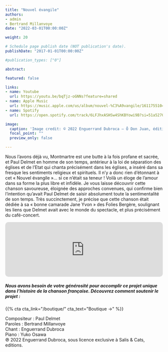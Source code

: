 ```yaml
---
title: "Nouvel évangile"
authors:
- admin
- Bertrand Millanvoye
date: "2022-03-01T00:00:00Z"

weight: 20

# Schedule page publish date (NOT publication's date).
publishDate: "2017-01-01T00:00:00Z"

#publication_types: ["0"]

abstract: 

featured: false

links:
- name: Youtube
  url: https://youtu.be/bqTjz-oGNNs?feature=shared
- name: Apple Music
  url: https://music.apple.com/us/album/nouvel-%C3%A9vangile/1611755104?i=1611755441
- name: Spotify
  url: https://open.spotify.com/track/6LFJhxASHSw4ShKBYowi9B?si=51a5270b185647d0

image:
  caption: 'Image credit: © 2022 Enguerrand Dubroca – Ô Don Juan, éditions Bergeret / Collection Lequy http://fantaisiesbergeret.free.fr'
  focal_point: ""
  preview_only: false

---
```


Nous l’avons déjà vu, Montmartre est une butte à la fois profane et sacrée, et Paul Delmet en homme de son temps, antérieur à la loi de séparation des églises et de l’Etat qui chanta précisément dans les églises, a inséré dans sa fresque les sentiments religieux et spirituels. Il n’y a donc rien d’étonnant à cet « Nouvel évangile »… si ce n’était sa teneur ! Voilà un éloge de l’amour dans sa forme la plus libre et infidèle. Je vous laisse découvrir cette chanson savoureuse, éloignée des approches convenues, qui confirme bien l’intention qu’avait Paul Delmet de saisir absolument toute la sentimentalité de son temps. Très succinctement, je précise que cette chanson était dédiée à sa « bonne camarade Jane Yvon » des Folies Bergère, soulignant les liens que Delmet avait avec le monde du spectacle, et plus précisément du café-concert.


<iframe allow="autoplay *; encrypted-media *; fullscreen *; clipboard-write" frameborder="0" height="175" style="width:100%;max-width:720px;overflow:hidden;border-radius:10px;" sandbox="allow-forms allow-popups allow-same-origin allow-scripts allow-storage-access-by-user-activation allow-top-navigation-by-user-activation" src="https://embed.music.apple.com/us/album/nouvel-%C3%A9vangile/1611755104?i=1611755441"></iframe>

##### Nous avons besoin de votre générosité pour accomplir ce projet unique dans l’histoire de la chanson française. Découvrez comment soutenir le projet :
{{% cta cta_link="/boutique/" cta_text="Boutique →" %}}

<p>Compositeur : Paul Delmet <br>
Paroles : Bertrand Millanvoye<br>
Chant : Enguerrand Dubroca<br>
Piano : Yuko Osawa<br>
℗ 2022 Enguerrand Dubroca, sous licence exclusive à Salis & Cats, editions.</p>


